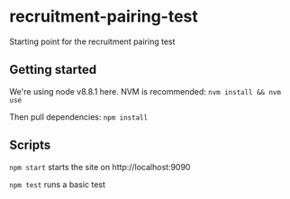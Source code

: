 # recruitment-pairing-test
Starting point for the recruitment pairing test

## Getting started

We're using node v8.8.1 here.  NVM is recommended: `nvm install && nvm use`

Then pull dependencies: `npm install`

## Scripts

`npm start` starts the site on http://localhost:9090

`npm test` runs a basic test
